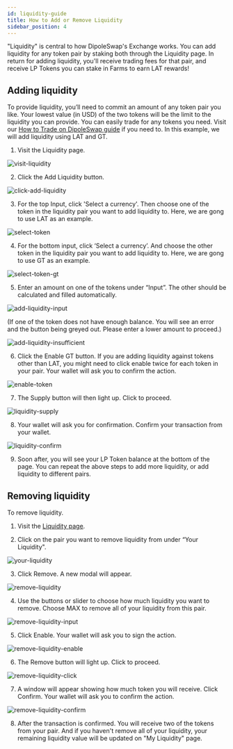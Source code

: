 ```yaml
---
id: liquidity-guide
title: How to Add or Remove Liquidity
sidebar_position: 4
---
```


"Liquidity" is central to how DipoleSwap's Exchange works. You can add liquidity for any token pair by staking both through the Liquidity page.
In return for adding liquidity, you'll receive trading fees for that pair, and receive LP Tokens you can stake in Farms to earn LAT rewards!

## Adding liquidity

To provide liquidity, you’ll need to commit an amount of any token pair you like. Your lowest value (in USD) of the two tokens will be the limit to the liquidity you can provide.
You can easily trade for any tokens you need. Visit our [How to Trade on DipoleSwap guide](/docs/products/exchange/trade-guide) if you need to.
In this example, we will add liquidity using LAT and GT.

1. Visit the Liquidity page.

![visit-liquidity](../../images/visit-liquidity.jpg#center)

2. Click the Add Liquidity button.

![click-add-liquidity](../../images/click-add-liquidity.jpg#center)

3. For the top Input, click 'Select a currency'. Then choose one of the token in the liquidity pair you want to add liquidity to. Here, we are gong to use LAT as an example.

![select-token](../../images/select-token.jpg#center)

4. For the bottom input, click ‘Select a currency’. And choose the other token in the liquidity pair you want to add liquidity to. Here, we are gong to use GT as an example.

![select-token-gt](../../images/select-token-gt.jpg#center)

5. Enter an amount on one of the tokens under “Input”. The other should be calculated and filled automatically.

![add-liquidity-input](../../images/add-liquidity-input.jpg#center)

(If one of the token does not have enough balance. You will see an error and the button being greyed out. Please enter a lower amount to proceed.)

![add-liquidity-insufficient](../../images/add-liquidity-insufficient.jpg#center)

6. Click the Enable GT button. If you are adding liquidity against tokens other than LAT, you might need to click enable twice for each token in your pair. Your wallet will ask you to confirm the action.

![enable-token](../../images/enable-token.jpg#center)

7. The Supply button will then light up. Click to proceed.

![liquidity-supply](../../images/liquidity-supply.jpg#center)

8. Your wallet will ask you for confirmation. Confirm your transaction from your wallet.

![liquidity-confirm](../../images/liquidity-confirm.jpg#center)

9. Soon after, you will see your LP Token balance at the bottom of the page.
   You can repeat the above steps to add more liquidity, or add liquidity to different pairs.
   

## Removing liquidity

To remove liquidity.

1. Visit the [Liquidity page](https://dipoleswap.exchange/liquidity).

2. Click on the pair you want to remove liquidity from under “Your Liquidity".

![your-liquidity](../../images/your-liquidity.jpg#center)

3. Click Remove. A new modal will appear.

![remove-liquidity](../../images/remove-liquidity.jpg#center)

4. Use the buttons or slider to choose how much liquidity you want to remove. Choose MAX to remove all of your liquidity from this pair.

![remove-liquidity-input](../../images/remove-liquidity-input.jpg#center)

5. Click Enable. Your wallet will ask you to sign the action.

![remove-liquidity-enable](../../images/remove-liquidity-enable.jpg#center)

6. The Remove button will light up. Click to proceed.

![remove-liquidity-click](../../images/remove-liquidity-click.jpg#center)

7. A window will appear showing how much token you will receive. Click Confirm. Your wallet will ask you to confirm the action.

![remove-liquidity-confirm](../../images/remove-liquidity-confirm.jpg#center)

8. After the transaction is confirmed. You will receive two of the tokens from your pair. And if you haven't remove all of your liquidity, your remaining liquidity value will be updated on "My Liquidity" page.

